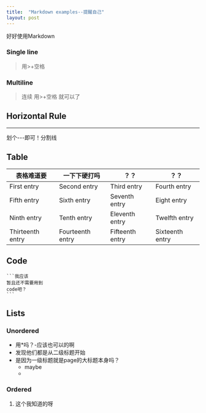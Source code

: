 ```yaml
---
title:  "Markdown examples--提醒自己"
layout: post
---
```


好好使用Markdown



### Single line

> 用>+空格

### Multiline

> 连续
> 用>+空格
> 就可以了

## Horizontal Rule

---
划个---即可！分割线

## Table

| 表格难道要          | 一下下硬打吗     |     ？？     | ？？         |
|------------------|------------------|-----------------|-----------------|
| First entry      | Second entry     | Third entry     | Fourth entry    |
| Fifth entry      | Sixth entry      | Seventh entry   | Eight entry     |
| Ninth entry      | Tenth entry      | Eleventh entry  | Twelfth entry   |
| Thirteenth entry | Fourteenth entry | Fifteenth entry | Sixteenth entry |

## Code


````
```我应该
暂且还不需要用到
code吧？
```
````

## Lists

### Unordered

* 用*吗？-应该也可以的啊
* 发现他们都是从二级标题开始
* 是因为一级标题就是page的大标题本身吗？
    * maybe
    * 

### Ordered

1. 这个我知道的呀
